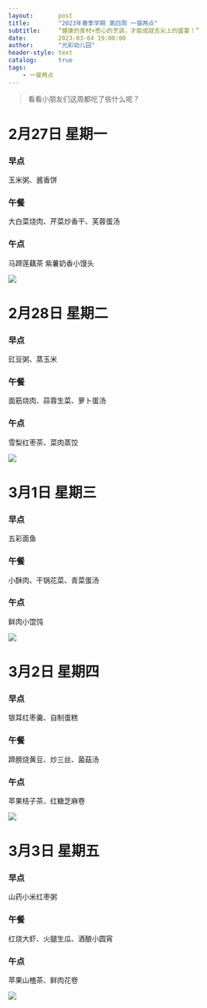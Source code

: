 ```yaml
---
layout:       post
title:        "2023年春季学期 第四周 一餐两点"
subtitle:     “健康的食材+悉心的烹调，才能成就舌尖上的盛宴！”
date:         2023-03-04 19:00:00
author:       "光彩幼儿园"
header-style: text
catalog:      true
tags:
    - 一餐两点
---
```


>   看看小朋友们这周都吃了些什么呢？

# 2月27日 星期一

### 早点

玉米粥、酱香饼

### 午餐

大白菜烧肉、芹菜炒香干、芙蓉蛋汤

### 午点

马蹄莲藕茶 紫薯奶香小馒头

![](/img/in-post/meals//393067f6a00afbabd04e52819ece8d33.jpeg)

# 2月28日 星期二

### 早点

豇豆粥、蒸玉米

### 午餐

面筋烧肉、蒜蓉生菜、萝卜蛋汤

### 午点

雪梨红枣茶、菜肉蒸饺

![](/img/in-post/meals//174367a219972b3e0b09486f2d85fdc8.jpeg)

# 3月1日 星期三

### 早点

五彩面鱼

### 午餐

小酥肉、干锅花菜、青菜蛋汤

### 午点

鲜肉小馄饨

![](/img/in-post/meals//e9c61f32416c22ebc466986c5ca19641.png)

# 3月2日 星期四

### 早点

银耳红枣羹、自制蛋糕

### 午餐

蹄膀烧黄豆、炒三丝、菌菇汤

### 午点

苹果桔子茶、红糖芝麻卷

![](/img/in-post/meals//86126268dfb48d61e9d4a3b92acc2dc4.jpeg)

# 3月3日 星期五

### 早点

山药小米红枣粥

### 午餐

红烧大虾、火腿生瓜、酒酿小圆宵

### 午点

苹果山楂茶、鲜肉花卷

![](/img/in-post/meals//5d6c64164d0add22c7576473ae5255fd.jpeg)
